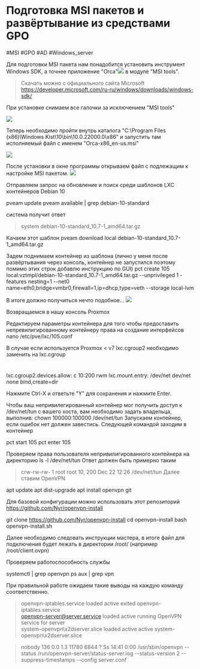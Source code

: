 
# **Подготовка MSI пакетов и развёртывание из средствами GPO**
#MSI #GPO #AD #Windows_server 


Для подготовки MSI пакета нам понадобится установить инструмент
Windows SDK, а точнее приложение "Orca"![](https://i.imgur.com/BtVErHG.png) в модуле "MSI tools".

> Скачать можно с официального сайта Microsoft
https://developer.microsoft.com/ru-ru/windows/downloads/windows-sdk/

При установке снимаем все галочки за исключением "MSI tools"

![](https://i.imgur.com/ytMZqxr.png)

Теперь необходимо пройти внутрь каталога "C:\Program Files (x86)\Windows Kist\10\bin\10.0.22000.0\x86" и запустить там исполняемый файл с именем "Orсa-x86_en-us.msi"

![](https://i.imgur.com/B2ocXRW.png)

После установки в окне программы открываем файл с подлежащим к настройке MSI пакетом.
![](https://i.imgur.com/W6QiGyC.png)





Отправляем запрос на обновление и поиск среди шаблонов LXC контейнеров Debian 10
   
pveam update
pveam available | grep debian-10-standard
   
система получит ответ
> system          debian-10-standard_10.7-1_amd64.tar.gz

Качаем этот шаблон
 pveam download local debian-10-standard_10.7-1_amd64.tar.gz 

Задем поднимаем контейнер из шаблона (лично у меня после развёртывания через консоль, контейнер не запустился поэтому помимо этих строк добавлю инструкцию по GUI)
 pct create 105 local:vztmpl/debian-10-standard_10.7-1_amd64.tar.gz --unprivileged 1 -features nesting=1 --net0 name=eth0,bridge=vmbr0,firewall=1,ip=dhcp,type=veth --storage local-lvm 

В итоге должно получиться нечто подобное...
![](https://i.imgur.com/Qv0qhLp.png)

Возвращаемся в нашу консоль Proxmox

Редактируем параметры контейнера для того чтобы предоставить непревилигированному контейнеру права на создание интерфейсов
 nano /etc/pve/lxc/105.conf 

В случае если используется Proxmox < v7 lxc.cgroup2 необходимо заменить на lxc.cgroup
#  
lxc.cgroup2.devices.allow: c 10:200 rwm
 lxc.mount.entry: /dev/net dev/net none bind,create=dir
   
Нажмите Ctrl-X и ответьте "Y" для сохранения и нажмите Enter.

Чтобы ваш непривилегированный контейнер мог получить доступ к /dev/net/tun с вашего хоста, вам необходимо задать владельца, выполнив:
 chown 100000:100000 /dev/net/tun 
Запускаем контейнер, если ошибок нет должен завестись.
Следующей командой заходим в контейнер
   
pct start 105
pct enter 105
   
Проверяем права пользователя непривилигированного контейнера на директорию
 ls -l /dev/net/tun 
Ответ должен быть примерно таким
> crw-rw-rw- 1 root root 10, 200 Dec 22 12:26 /dev/net/tun
Далее ставим OpenVPN
   
apt update
apt dist-upgrade
apt install openvpn git
   
Для базовой конфигурации можно использовать этот репозиторий https://github.com/Nyr/openvpn-install
   
git clone https://github.com/Nyr/openvpn-install
cd openvpn-install
bash openvpn-install.sh
   
Далее необходимо следовать инструкции мастера, в итоге файл для подключения будет лежать в директории /root/ (например /root/client.ovpn)

Проверяем работоспособность службы
   
systemctl | grep openvpn
ps aux | grep vpn
   
При правильной работе ожидаем такие выводы на каждую команду соответственно.

> openvpn-iptables.service             loaded active exited    openvpn-iptables.service                             
>  openvpn-server@server.service        loaded active running   OpenVPN service for server                           
 system-openvpn\x2dserver.slice       loaded active active    system-openvpn\x2dserver.slice
 
>  nobody     136  0.0  1.3  11780  6844 ?        Ss   14:41   0:00 /usr/sbin/openvpn --status /run/openvpn-server/status-server.log --status-version 2 --suppress-timestamps --config server.conf
